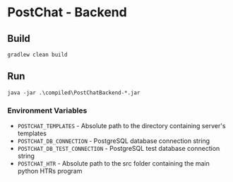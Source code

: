 # PostChat - Backend

## Build
`gradlew clean build`

## Run
`java -jar .\compiled\PostChatBackend-*.jar`

### Environment Variables 
* `POSTCHAT_TEMPLATES` - Absolute path to the directory containing server's templates
* `POSTCHAT_DB_CONNECTION` - PostgreSQL database connection string
* `POSTCHAT_DB_TEST_CONNECTION` - PostgreSQL test database connection string
* `POSTCHAT_HTR` - Absolute path to the src folder containing the main python HTRs program